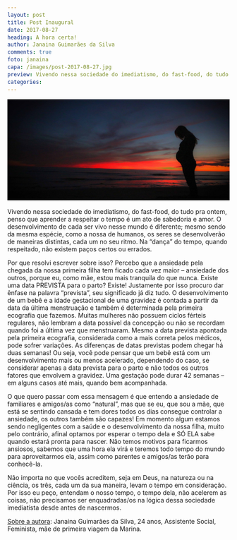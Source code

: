 ```yaml
---
layout: post
title: Post Inaugural
date: 2017-08-27
heading: A hora certa!
author: Janaina Guimarães da Silva
comments: true
foto: janaina
capa: /images/post-2017-08-27.jpg
preview: Vivendo nessa sociedade do imediatismo, do fast-food, do tudo pra ontem, penso que aprender a respeitar o tempo é um ato de sabedoria e amor. O desenvolvimento de cada ser vivo nesse mundo é diferente; mesmo sendo da mesma espécie, como a nossa de humanos, os seres se desenvolverão de maneiras distintas, cada um no seu ritmo. Na “dança” do tempo, quando respeitado, não existem paços certos ou errados.
categories: 
---
```


![Mulher grávida](/images/post-2017-08-27.jpg)

Vivendo nessa sociedade do imediatismo, do fast-food, do tudo pra ontem, penso que aprender a respeitar o tempo é um ato de sabedoria e amor. O desenvolvimento de cada ser vivo nesse mundo é diferente; mesmo sendo da mesma espécie, como a nossa de humanos, os seres se desenvolverão de maneiras distintas, cada um no seu ritmo. Na “dança” do tempo, quando respeitado, não existem paços certos ou errados.

Por que resolvi escrever sobre isso? Percebo que a ansiedade pela chegada da nossa primeira filha tem ficado cada vez maior – ansiedade dos outros, porque eu, como mãe, estou mais tranquila do que nunca. Existe uma data PREVISTA para o parto? Existe! Justamente por isso procuro dar ênfase na palavra “prevista”, seu significado já diz tudo. O desenvolvimento de um bebê e a idade gestacional de uma gravidez é contada a partir da data da última menstruação e também é determinada pela primeira ecografia que fazemos. Muitas mulheres não possuem ciclos férteis regulares, não lembram a data possível da concepção ou não se recordam quando foi a última vez que menstruaram. Mesmo a data prevista apontada pela primeira ecografia, considerada como a mais correta pelos médicos, pode sofrer variações. As diferenças de datas previstas podem chegar há duas semanas! Ou seja, você pode pensar que um bebê está com um desenvolvimento mais ou menos acelerado, dependendo do caso, se considerar apenas a data prevista para o parto e não todos os outros fatores que envolvem a gravidez. Uma gestação pode durar 42 semanas – em alguns casos até mais, quando bem acompanhada.

O que quero passar com essa mensagem é que entendo a ansiedade de familiares e amigos/as como “natural”, mas que se eu, que sou a mãe, que está se sentindo cansada e tem dores todos os dias consegue controlar a ansiedade, os outros também são capazes! Em momento algum estamos sendo negligentes com a saúde e o desenvolvimento da nossa filha, muito pelo contrário, afinal optamos por esperar o tempo dela e SÓ ELA sabe quando estará pronta para nascer. Não temos motivos para ficarmos ansiosos, sabemos que uma hora ela virá e teremos todo tempo do mundo para aproveitarmos ela, assim como parentes e amigos/as terão para conhecê-la.

Não importa no que vocês acreditem, seja em Deus, na natureza ou na ciência, os três, cada um da sua maneira, levam o tempo em consideração. Por isso eu peço, entendam o nosso tempo, o tempo dela, não acelerem as coisas, não precisamos ser enquadradas/os na lógica dessa sociedade imediatista desde antes de nascermos.

[Sobre a autora](http://goo.gl/mpAQnq): Janaina Guimarães da Silva, 24 anos, Assistente Social, Feminista, mãe de primeira viagem da Marina.
